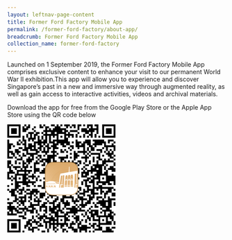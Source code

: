 ```yaml
---
layout: leftnav-page-content
title: Former Ford Factory Mobile App
permalink: /former-ford-factory/about-app/
breadcrumb: Former Ford Factory Mobile App
collection_name: former-ford-factory
---
```




Launched on 1 September 2019, the Former Ford Factory Mobile App comprises exclusive content to enhance your visit to our permanent World War II exhibition.This app will allow you to experience and discover Singapore’s past in a new and immersive way through augmented reality, as well as gain access to interactive activities, videos and archival materials.

Download the app for free from the Google Play Store or the Apple App Store using the QR code below

<img src="/images/formerford/fffapp-qrcode.png" alt="Former Ford Factory mobile app" style="width:250px;" />